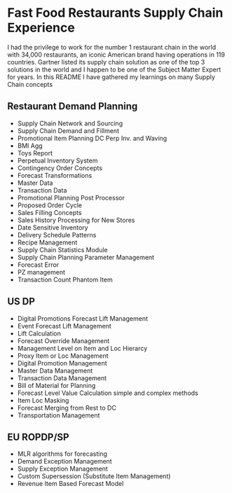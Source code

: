# Fast Food Restaurants Supply Chain Experience

I had the privilege to work for the number 1 restaurant chain in the world with 34,000 restaurants, an iconic American brand having operations in 119 countries. Gartner listed its supply chain solution as one of the top 3 solutions in the world and I happen to be one of the Subject Matter Expert for years. In this README I have gathered my learnings on many Supply Chain concepts 



## Restaurant Demand Planning
- Supply Chain Network and Sourcing
- Supply Chain Demand and Fillment
- Promotional Item Planning DC Perp Inv. and Waving 
- BMI Agg
- Toys Report
- Perpetual Inventory System 
- Contingency Order Concepts
- Forecast Transformations
- Master Data
- Transaction Data
- Promotional Planning Post Processor 
- Proposed Order Cycle
- Sales Filling Concepts
- Sales History Processing for New Stores
- Date Sensitive Inventory 
- Delivery Schedule Patterns
- Recipe Management
- Supply Chain Statistics Module
- Supply Chain Planning Parameter Management
- Forecast Error
- PZ management
- Transaction Count Phantom Item 


## US DP
- Digital Promotions Forecast Lift Management 
- Event Forecast Lift Management
- Lift Calculation
- Forecast Override Management
- Management Level on Item and Loc Hierarcy
- Proxy Item or Loc Management
- Digital Promotion Management
- Master Data Management
- Transaction Data Management
- Bill of Material for Planning 
- Forecast Level Value Calculation simple and complex methods
- Item Loc Masking
- Forecast Merging from Rest to DC
- Transportation Management


## EU ROPDP/SP
- MLR algorithms for forecasting
- Demand Exception Management
- Supply Exception Management
- Custom Supersession (Substitute Item Management)
- Revenue Item Based Forecast Model
